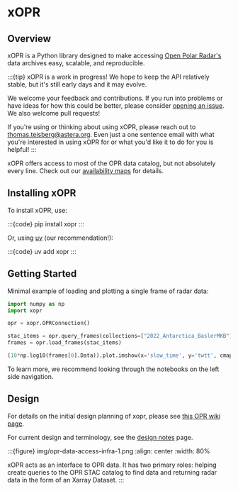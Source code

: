 # xOPR

## Overview

xOPR is a Python library designed to make accessing [Open Polar Radar's](https://ops.cresis.ku.edu/) data archives easy, scalable, and reproducible.

:::{tip}
xOPR is a work in progress! We hope to keep the API relatively stable, but it's still early days and it may evolve.

We welcome your feedback and contributions. If you run into problems or have ideas for how this could be better, please consider [opening an issue](https://github.com/englacial/xopr/issues/new/choose). We also welcome pull requests!

If you're using or thinking about using xOPR, please reach out to thomas.teisberg@astera.org. Even just a one sentence email with what you're interested in using xOPR for or what you'd like it to do for you is helpful!
:::

xOPR offers access to most of the OPR data catalog, but not absolutely every line. Check out our [availability maps](https://docs.englacial.org/xopr/polar-maps/) for details.

## Installing xOPR

To install xOPR, use:

:::{code}
pip install xopr
:::

Or, using [uv](https://docs.astral.sh/uv/) (our recommendation!):

:::{code}
uv add xopr
:::

## Getting Started

Minimal example of loading and plotting a single frame of radar data:

```python
import numpy as np
import xopr

opr = xopr.OPRConnection()

stac_items = opr.query_frames(collections=["2022_Antarctica_BaslerMKB"], segment_paths=["20221228_01"], max_items=1)
frames = opr.load_frames(stac_items)

(10*np.log10(frames[0].Data)).plot.imshow(x='slow_time', y='twtt', cmap='gray', yincrease=False)
```

To learn more, we recommend looking through the notebooks on the left side navigation.

## Design

For details on the initial design planning of xopr, please see [this OPR wiki page](https://gitlab.com/openpolarradar/opr/-/wikis/OPR-Data-Access-Tool-Planning).

For current design and terminology, see the [design notes](https://docs.englacial.org/xopr/design/) page.

:::{figure} img/opr-data-access-infra-1.png
:align: center
:width: 80%

xOPR acts as an interface to OPR data. It has two primary roles: helping create queries to the OPR STAC catalog to find data and returning radar data in the form of an Xarray Dataset.
:::

